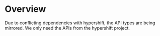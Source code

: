 # Overview

Due to conflicting dependencies with hypershift, the API types are being mirrored.  We only need the APIs from the hypershift project.